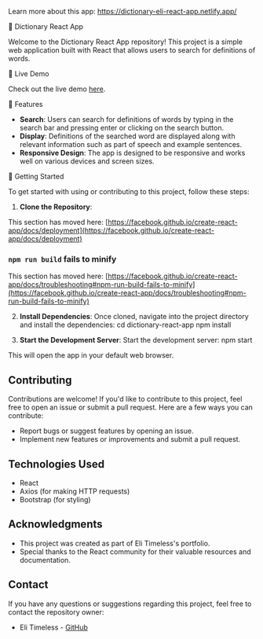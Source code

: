 Learn more about this app: https://dictionary-eli-react-app.netlify.app/

📖 Dictionary React App

Welcome to the Dictionary React App repository! This project is a simple web application built with React that allows users to search for definitions of words.

📖 Live Demo

Check out the live demo [here](https://eli-portfolio-site.netlify.app/).

📖 Features

- **Search**: Users can search for definitions of words by typing in the search bar and pressing enter or clicking on the search button.
- **Display**: Definitions of the searched word are displayed along with relevant information such as part of speech and example sentences.
- **Responsive Design**: The app is designed to be responsive and works well on various devices and screen sizes.

📖 Getting Started

To get started with using or contributing to this project, follow these steps:

1. **Clone the Repository**: 

This section has moved here: [https://facebook.github.io/create-react-app/docs/deployment](https://facebook.github.io/create-react-app/docs/deployment)

### `npm run build` fails to minify

This section has moved here: [https://facebook.github.io/create-react-app/docs/troubleshooting#npm-run-build-fails-to-minify](https://facebook.github.io/create-react-app/docs/troubleshooting#npm-run-build-fails-to-minify)

2. **Install Dependencies**: 
Once cloned, navigate into the project directory and install the dependencies:
cd dictionary-react-app
npm install

4. **Start the Development Server**: 
Start the development server:
npm start

This will open the app in your default web browser.

## Contributing

Contributions are welcome! If you'd like to contribute to this project, feel free to open an issue or submit a pull request. Here are a few ways you can contribute:
- Report bugs or suggest features by opening an issue.
- Implement new features or improvements and submit a pull request.

## Technologies Used

- React
- Axios (for making HTTP requests)
- Bootstrap (for styling)

## Acknowledgments

- This project was created as part of Eli Timeless's portfolio.
- Special thanks to the React community for their valuable resources and documentation.

## Contact

If you have any questions or suggestions regarding this project, feel free to contact the repository owner:
- Eli Timeless - [GitHub](https://github.com/EliTimeless)

